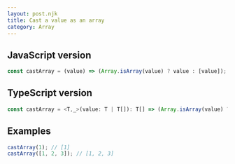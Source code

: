 ```yaml
---
layout: post.njk
title: Cast a value as an array
category: Array
---
```


## JavaScript version

```js
const castArray = (value) => (Array.isArray(value) ? value : [value]);
```

## TypeScript version

```ts
const castArray = <T,_>(value: T | T[]): T[] => (Array.isArray(value) ? value : [value]);
```

## Examples

```js
castArray(1); // [1]
castArray([1, 2, 3]); // [1, 2, 3]
```
